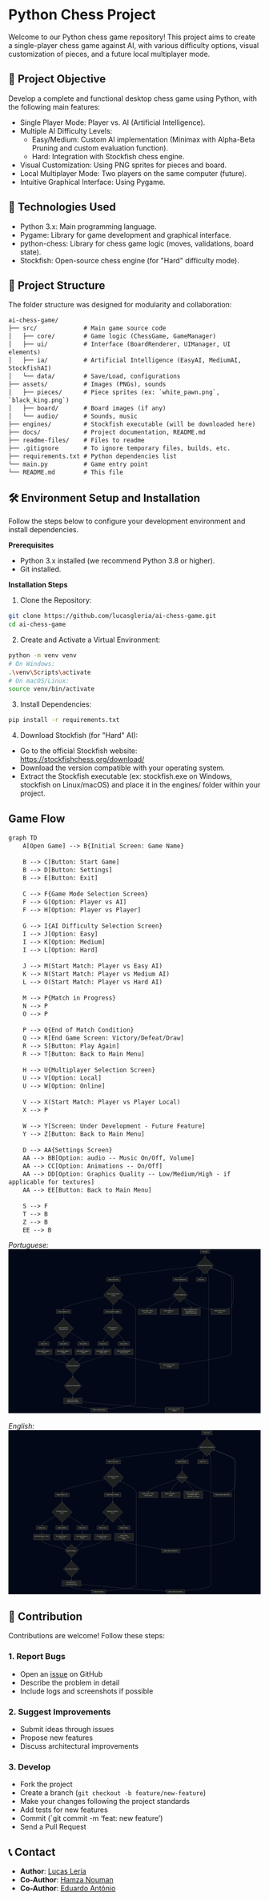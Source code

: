 # Python Chess Project
Welcome to our Python chess game repository! This project aims to create a single-player chess game against AI, with various difficulty options, visual customization of pieces, and a future local multiplayer mode.

## 🎯 Project Objective
Develop a complete and functional desktop chess game using Python, with the following main features:
- Single Player Mode: Player vs. AI (Artificial Intelligence).
- Multiple AI Difficulty Levels:
  - Easy/Medium: Custom AI implementation (Minimax with Alpha-Beta Pruning and custom evaluation function).
  - Hard: Integration with Stockfish chess engine.
- Visual Customization: Using PNG sprites for pieces and board.
- Local Multiplayer Mode: Two players on the same computer (future).
- Intuitive Graphical Interface: Using Pygame.

## 🚀 Technologies Used
- Python 3.x: Main programming language.
- Pygame: Library for game development and graphical interface.
- python-chess: Library for chess game logic (moves, validations, board state).
- Stockfish: Open-source chess engine (for "Hard" difficulty mode).

## 📂 Project Structure
The folder structure was designed for modularity and collaboration:
```plain_text
ai-chess-game/
├── src/             # Main game source code
│   ├── core/        # Game logic (ChessGame, GameManager)
│   ├── ui/          # Interface (BoardRenderer, UIManager, UI elements)
│   ├── ia/          # Artificial Intelligence (EasyAI, MediumAI, StockfishAI)
│   └── data/        # Save/Load, configurations
├── assets/          # Images (PNGs), sounds
│   ├── pieces/      # Piece sprites (ex: `white_pawn.png`, `black_king.png`)
│   ├── board/       # Board images (if any)
│   └── audio/       # Sounds, music
├── engines/         # Stockfish executable (will be downloaded here)
├── docs/            # Project documentation, README.md
├── readme-files/    # Files to readme
├── .gitignore       # To ignore temporary files, builds, etc.
├── requirements.txt # Python dependencies list
└── main.py          # Game entry point
└── README.md        # This file
```

## 🛠️ Environment Setup and Installation
Follow the steps below to configure your development environment and install dependencies.

**Prerequisites**
- Python 3.x installed (we recommend Python 3.8 or higher).
- Git installed.

**Installation Steps**
1. Clone the Repository:
```bash
git clone https://github.com/lucasgleria/ai-chess-game.git
cd ai-chess-game
```
2. Create and Activate a Virtual Environment:
```bash
python -m venv venv
# On Windows:
.\venv\Scripts\activate
# On macOS/Linux:
source venv/bin/activate
```
3. Install Dependencies:
```bash
pip install -r requirements.txt
```
4. Download Stockfish (for "Hard" AI):
- Go to the official Stockfish website: https://stockfishchess.org/download/
- Download the version compatible with your operating system.
- Extract the Stockfish executable (ex: stockfish.exe on Windows, stockfish on Linux/macOS) and place it in the engines/ folder within your project.

## Game Flow

```
graph TD
    A[Open Game] --> B{Initial Screen: Game Name}

    B --> C[Button: Start Game]
    B --> D[Button: Settings]
    B --> E[Button: Exit]

    C --> F{Game Mode Selection Screen}
    F --> G[Option: Player vs AI]
    F --> H[Option: Player vs Player]

    G --> I{AI Difficulty Selection Screen}
    I --> J[Option: Easy]
    I --> K[Option: Medium]
    I --> L[Option: Hard]

    J --> M(Start Match: Player vs Easy AI)
    K --> N(Start Match: Player vs Medium AI)
    L --> O(Start Match: Player vs Hard AI)

    M --> P{Match in Progress}
    N --> P
    O --> P

    P --> Q{End of Match Condition}
    Q --> R[End Game Screen: Victory/Defeat/Draw]
    R --> S[Button: Play Again]
    R --> T[Button: Back to Main Menu]

    H --> U{Multiplayer Selection Screen}
    U --> V[Option: Local]
    U --> W[Option: Online]

    V --> X(Start Match: Player vs Player Local)
    X --> P

    W --> Y[Screen: Under Development - Future Feature]
    Y --> Z[Button: Back to Main Menu]

    D --> AA{Settings Screen}
    AA --> BB[Option: audio -- Music On/Off, Volume]
    AA --> CC[Option: Animations -- On/Off]
    AA --> DD[Option: Graphics Quality -- Low/Medium/High - if applicable for textures]
    AA --> EE[Button: Back to Main Menu]

    S --> F
    T --> B
    Z --> B
    EE --> B
```
_Portuguese:_
![diagrama-de-fluxo](readme-files/diagrama-de-fluxo.png)

_English:_
![diagrama-de-fluxo](readme-files/diagrama-de-fluxo-en.png)

## 🤝 Contribution

Contributions are welcome! Follow these steps:

### **1. Report Bugs**
- Open an [issue](https://github.com/lucasgleria/practicing-etl-sql/issues) on GitHub
- Describe the problem in detail
- Include logs and screenshots if possible

### **2. Suggest Improvements**
- Submit ideas through issues
- Propose new features
- Discuss architectural improvements

### **3. Develop**
- Fork the project
- Create a branch (`git checkout -b feature/new-feature`)
- Make your changes following the project standards
- Add tests for new features
- Commit (`git commit -m ‘feat: new feature’)
- Send a Pull Request

## 📞 Contact
  - **Author**: [Lucas Leria](https://www.google.com/search?q=https://github.com/lucasgleria)
  - **Co-Author**: [Hamza Nouman](https://www.google.com/search?q=https://github.com/HamzaNouman)
  - **Co-Author**: [Eduardo Antônio](https://www.google.com/search?q=https://github.com/eduhantonio)